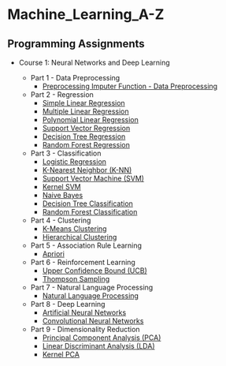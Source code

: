 # Machine_Learning_A-Z
## Programming Assignments

- Course 1: Neural Networks and Deep Learning

  - Part 1 - Data Preprocessing
    - [Preprocessing Imputer Function - Data Preprocessing](https://github.com/philtsmith570/Machine_Learning_A-Z/tree/master/Machine%20Learning%20A-Z%20Folder/Part%201%20-%20Data%20Preprocessing/data_preprocessing.py)
  - Part 2 - Regression
    - [Simple Linear Regression](https://github.com/philtsmith570/Machine_Learning_A-Z/tree/master/Machine%20Learning%20A-Z%20Folder/Part%202%20-%20Regression/Section%204%20-%20Simple%20Linear%20Regression/Simple_Linear_Regression/simple_linear_regression.py)
    - [Multiple Linear Regression](https://github.com/philtsmith570/Machine_Learning_A-Z/tree/master/Machine%20Learning%20A-Z%20Folder/Part%202%20-%20Regression/Section%205%20-%20Multiple%20Linear%20Regression/Multiple_Linear_Regression/multiple_linear_regression.py)
    - [Polynomial Linear Regression](https://github.com/philtsmith570/Machine_Learning_A-Z/tree/master/Machine%20Learning%20A-Z%20Folder/Part%202%20-%20Regression/Section%206%20-%20Polynomial%20Regression/Polynomial_Regression/polynomial_regression.py)
    - [Support Vector Regression](https://github.com/philtsmith570/Machine_Learning_A-Z/tree/master/Machine%20Learning%20A-Z%20Folder/Part%202%20-%20Regression/Section%207%20-%20Support%20Vector%20Regression%20(SVR)/SVR/SupportVectorReg.py)
    - [Decision Tree Regression](https://github.com/philtsmith570/Machine_Learning_A-Z/tree/master/Machine%20Learning%20A-Z%20Folder/Part%202%20-%20Regression/Section%208%20-%20Decision%20Tree%20Regression/Decision_Tree_Regression/decision_tree_regression.py)
    - [Random Forest Regression](https://github.com/philtsmith570/Machine_Learning_A-Z/tree/master/Machine%20Learning%20A-Z%20Folder/Part%202%20-%20Regression/Section%209%20-%20Random%20Forest%20Regression/Random_Forest_Regression/random_forest_regression.py) 
  - Part 3 - Classification
      - [Logistic Regression](https://github.com/philtsmith570/Machine_Learning_A-Z/tree/master/Machine%20Learning%20A-Z%20Folder/Part%203%20-%20Classification/Section%2014%20-%20Logistic%20Regression/Logistic_Regression/logistic_regression.py)
      - [K-Nearest Neighbor (K-NN)](https://github.com/philtsmith570/Machine_Learning_A-Z/tree/master/Machine%20Learning%20A-Z%20Folder/Part%203%20-%20Classification/Section%2015%20-%20K-Nearest%20Neighbors%20(K-NN)/K_Nearest_Neighbors/knn.py)
      - [Support Vector Machine (SVM)](https://github.com/philtsmith570/Machine_Learning_A-Z/tree/master/Machine%20Learning%20A-Z%20Folder/Part%203%20-%20Classification/Section%2016%20-%20Support%20Vector%20Machine%20(SVM)/SVM/svm.py)
      - [Kernel SVM](https://github.com/philtsmith570/Machine_Learning_A-Z/tree/master/Machine%20Learning%20A-Z%20Folder/Part%203%20-%20Classification/Section%2017%20-%20Kernel%20SVM/Kernel_SVM/kernel_svm.py)
      - [Naive Bayes](https://github.com/philtsmith570/Machine_Learning_A-Z/tree/master/Machine%20Learning%20A-Z%20Folder/Part%203%20-%20Classification/Section%2018%20-%20Naive%20Bayes/Naive_Bayes/naive_bayes.py)
      - [Decision Tree Classification](https://github.com/philtsmith570/Machine_Learning_A-Z/tree/master/Machine%20Learning%20A-Z%20Folder/Part%203%20-%20Classification/Section%2019%20-%20Decision%20Tree%20Classification/Decision_Tree_Classification/decision_tree_classification.py)
      - [Random Forest Classification](https://github.com/philtsmith570/Machine_Learning_A-Z/tree/master/Machine%20Learning%20A-Z%20Folder/Part%203%20-%20Classification/Section%2019%20-%20Decision%20Tree%20Classification/Decision_Tree_Classification/random_forest_classification.py) 
  - Part 4 - Clustering
    - [K-Means Clustering](https://github.com/philtsmith570/Machine_Learning_A-Z/tree/master/Machine%20Learning%20A-Z%20Folder/Part%204%20-%20Clustering/Section%2024%20-%20K-Means%20Clustering/K_Means/kmeans.py)
    - [Hierarchical Clustering](https://github.com/philtsmith570/Machine_Learning_A-Z/tree/master/Machine%20Learning%20A-Z%20Folder/Part%204%20-%20Clustering/Section%2025%20-%20Hierarchical%20Clustering/Hierarchical_Clustering/hc.py)
  - Part 5 - Association Rule Learning
    - [Apriori](https://github.com/philtsmith570/Machine_Learning_A-Z/tree/master/Machine%20Learning%20A-Z%20Folder/Part%205%20-%20Association%20Rule%20Learning/Section%2028%20-%20Apriori/Apriori_Python/apriori.py)
  - Part 6 - Reinforcement Learning
    - [Upper Confidence Bound (UCB)](https://github.com/philtsmith570/Machine_Learning_A-Z/tree/master/Machine%20Learning%20A-Z%20Folder/Part%206%20-%20Reinforcement%20Learning/Section%2032%20-%20Upper%20Confidence%20Bound%20(UCB)/UCB/upper_confidence_bound.py)
    - [Thompson Sampling](https://github.com/philtsmith570/Machine_Learning_A-Z/tree/master/Machine%20Learning%20A-Z%20Folder/Part%206%20-%20Reinforcement%20Learning/Section%2033%20-%20Thompson%20Sampling/Thompson_Sampling/thompson_sampling.py)
  - Part 7 - Natural Language Processing
    - [Natural Language Processing](https://github.com/philtsmith570/Machine_Learning_A-Z/tree/master/Machine%20Learning%20A-Z%20Folder/Part%207%20-%20Natural%20Language%20Processing/Section%2036%20-%20Natural%20Language%20Processing/Natural_Language_Processing/natural_language_processing.py)
  - Part 8 - Deep Learning
    - [Artificial Neural Networks](https://github.com/philtsmith570/Machine_Learning_A-Z/tree/master/Machine%20Learning%20A-Z%20Folder/Part%207%20-%20Natural%20Language%20Processing/Section%2036%20-%20Natural%20Language%20Processing/Natural_Language_Processing/ann.py)
    - [Convolutional Neural Networks](https://github.com/philtsmith570/Machine_Learning_A-Z/tree/master/Machine%20Learning%20A-Z%20Folder/Part%208%20-%20Deep%20Learning/Section%2040%20-%20Convolutional%20Neural%20Networks%20(CNN)/Convolutional_Neural_Networks/cnn.py)
  - Part 9 - Dimensionality Reduction
    - [Principal Component Analysis (PCA)](https://github.com/philtsmith570/Machine_Learning_A-Z/tree/master/Machine%20Learning%20A-Z%20Folder/Part%209%20-%20Dimensionality%20Reduction/Section%2043%20-%20Principal%20Component%20Analysis%20(PCA)/PCA/pca.py)
     - [Linear Discriminant Analysis (LDA)](https://github.com/philtsmith570/Machine_Learning_A-Z/tree/master/Machine%20Learning%20A-Z%20Folder/Part%209%20-%20Dimensionality%20Reduction/Section%2044%20-%20Linear%20Discriminant%20Analysis%20(LDA)/LDA/lda.py)
      - [Kernel PCA](https://github.com/philtsmith570/Machine_Learning_A-Z/tree/master/Machine%20Learning%20A-Z%20Folder/Part%209%20-%20Dimensionality%20Reduction/Section%2045%20-%20Kernel%20PCA/Kernel_PCA/pca.py)

